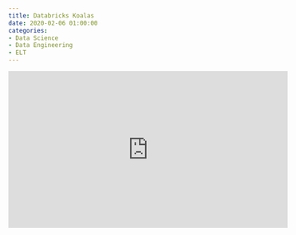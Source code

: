 ```yaml
---
title: Databricks Koalas
date: 2020-02-06 01:00:00
categories:
- Data Science
- Data Engineering
- ELT
---
```


<iframe width="560" height="315" src="https://www.youtube.com/embed/Wfj2Vuse7as" frameborder="0" allowfullscreen></iframe>
